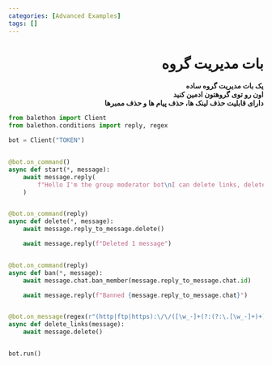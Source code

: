 ```yaml
---
categories: [Advanced Examples]
tags: []
---
```


<h1 align="right" dir="rtl">بات مدیریت گروه</h1>

<p align="right" dir="rtl"><strong>یک بات مدیریت گروه ساده<br/>
اون رو توی گروهتون ادمین کنید<br/>
دارای قابلیت حذف لینک ها، حذف پیام ها و حذف ممبرها</strong></p>

```python
from balethon import Client
from balethon.conditions import reply, regex

bot = Client("TOKEN")


@bot.on_command()
async def start(*, message):
    await message.reply(
        f"Hello I'm the group moderator bot\nI can delete links, delete messages and ban members"
    )


@bot.on_command(reply)
async def delete(*, message):
    await message.reply_to_message.delete()

    await message.reply(f"Deleted 1 message")


@bot.on_command(reply)
async def ban(*, message):
    await message.chat.ban_member(message.reply_to_message.chat.id)

    await message.reply(f"Banned {message.reply_to_message.chat}")


@bot.on_message(regex(r"(http|ftp|https):\/\/([\w_-]+(?:(?:\.[\w_-]+)+))([\w.,@?^=%&:\/~+#-]*[\w@?^=%&\/~+#-])"))
async def delete_links(message):
    await message.delete()


bot.run()
```